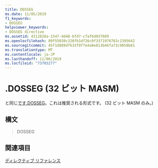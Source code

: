 ```yaml
---
title: DOSSEG
ms.date: 11/05/2019
f1_keywords:
- DOSSEG
helpviewer_keywords:
- DOSSEG directive
ms.assetid: 4312826a-1547-4d48-bfd7-cfaf6d037609
ms.openlocfilehash: 89f55038c326fb1df26c9f3371976763c1395642
ms.sourcegitcommit: 45f1d889df633f0f7e4a8e813b46fa73c9858b81
ms.translationtype: MT
ms.contentlocale: ja-JP
ms.lasthandoff: 11/06/2019
ms.locfileid: "73703277"
---
```

# <a name="dosseg-32-bit-masm"></a>.DOSSEG (32 ビット MASM)

と同じ[です.DOSSEG](../../assembler/masm/dot-dosseg.md)。これは推奨される形式です。 (32 ビット MASM のみ。)

## <a name="syntax"></a>構文

> DOSSEG

## <a name="see-also"></a>関連項目

[ディレクティブ リファレンス](../../assembler/masm/directives-reference.md)<br/>